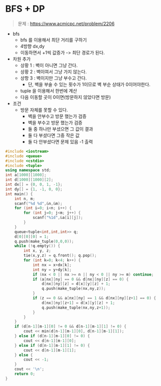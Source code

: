 # BFS + DP
> 문제 : https://www.acmicpc.net/problem/2206   

* bfs
  * bfs 를 이용해서 최단 거리를 구하기
  * 4방향 dx,dy
  * 이동하면서 +1씩 값증가 -> 최단 경로가 된다.  
* 차원 추가
  * 상황 1 : 벽이 아니면 그냥 간다.  
  * 상황 2 : 벽이여서 그냥 가지 않는다.   
  * 상항 3 : 벽이지만 그냥 부수고 간다. 
    * 단, 벽을 부술 수 있는 횟수가 1이므로 벽 부순 상태가 0이어야한다.   
  * tuple 을 이용해서 한번에 계산
  * 다음 이동할 곳이 0이면(방문하지 않았다면 방문)   
* 조건
  * 방문 자체를 못할 수 있다.  
    * 벽을 안부수고 방문 했는가 검증
    * 벽을 부수고 방문 했는가 검증 
    * 둘 중 하나만 부셨으면 그 값이 결과
    * 둘 다 부셨다면 그중 작은 값 
    * 둘 다 안부셨다면 문제 있음 -1 출력 

```c++
#include <iostream>
#include <queue>
#include <cstdio>
#include <tuple>
using namespace std;
int a[1000][1000];
int d[1000][1000][2];
int dx[] = {0, 0, 1, -1};
int dy[] = {1, -1, 0, 0};
int main() {
    int n, m;
    scanf("%d %d",&n,&m);
    for (int i=0; i<n; i++) {
        for (int j=0; j<m; j++) {
            scanf("%1d",&a[i][j]);
        }
    }
    queue<tuple<int,int,int>> q;
    d[0][0][0] = 1;
    q.push(make_tuple(0,0,0));
    while (!q.empty()) {
        int x, y, z;
        tie(x,y,z) = q.front(); q.pop();
        for (int k=0; k<4; k++) {
            int nx = x+dx[k];
            int ny = y+dy[k];
            if (nx < 0 || nx >= n || ny < 0 || ny >= m) continue;
            if (a[nx][ny] == 0 && d[nx][ny][z] == 0) {
                d[nx][ny][z] = d[x][y][z] + 1;
                q.push(make_tuple(nx,ny,z));
            }
            if (z == 0 && a[nx][ny] == 1 && d[nx][ny][z+1] == 0) {
                d[nx][ny][z+1] = d[x][y][z] + 1;
                q.push(make_tuple(nx,ny,z+1));
            }
        }
    }
    if (d[n-1][m-1][0] != 0 && d[n-1][m-1][1] != 0) {
        cout << min(d[n-1][m-1][0], d[n-1][m-1][1]);
    } else if (d[n-1][m-1][0] != 0) {
        cout << d[n-1][m-1][0];
    } else if (d[n-1][m-1][1] != 0) {
        cout << d[n-1][m-1][1];
    } else {
        cout << -1;
    }
    cout << '\n';
    return 0;
}
```
